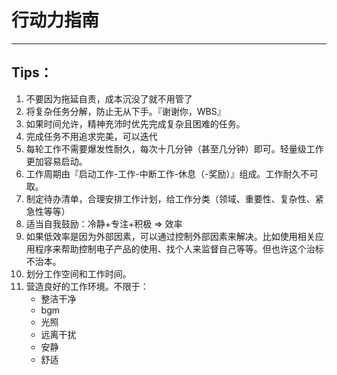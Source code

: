 # 行动力指南

---

## Tips：

1. 不要因为拖延自责，成本沉没了就不用管了
2. 将复杂任务分解，防止无从下手。『谢谢你，WBS』
3. 如果时间允许，精神充沛时优先完成复杂且困难的任务。
4. 完成任务不用追求完美，可以迭代
5. 每轮工作不需要爆发性耐久，每次十几分钟（甚至几分钟）即可。轻量级工作更加容易启动。
6. 工作周期由『启动工作-工作-中断工作-休息（-奖励）』组成。工作耐久不可取。
7. 制定待办清单，合理安排工作计划，给工作分类（领域、重要性、复杂性、紧急性等等）
8. 适当自我鼓励：冷静+专注+积极 $\Rightarrow$ 效率
9. 如果低效率是因为外部因素，可以通过控制外部因素来解决。比如使用相关应用程序来帮助控制电子产品的使用、找个人来监督自己等等。但也许这个治标不治本。
10. 划分工作空间和工作时间。
11. 营造良好的工作环境。不限于：
     - 整洁干净
     - bgm
     - 光照
     - 远离干扰
     - 安静
     - 舒适
